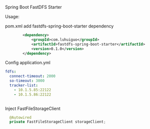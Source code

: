 Spring Boot FastDFS Starter

Usage:

pom.xml add fastdfs-spring-boot-starter dependency

```xml
		<dependency>
			<groupId>com.luhuiguo</groupId>
			<artifactId>fastdfs-spring-boot-starter</artifactId>
			<version>0.1.0</version>
		</dependency>
```

Config application.yml

```yml
fdfs:
  connect-timeout: 2000
  so-timeout: 3000
  tracker-list:
    - 10.1.5.85:22122
    - 10.1.5.86:22122
    
```

Inject FastFileStorageClient

```java
  @Autowired
  private FastFileStorageClient storageClient;
```
